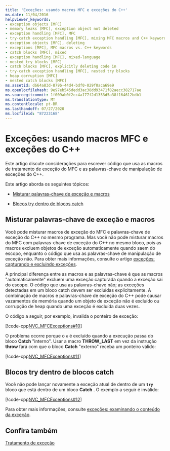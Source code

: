 ```yaml
---
title: 'Exceções: usando macros MFC e exceções do C++'
ms.date: 11/04/2016
helpviewer_keywords:
- exception objects [MFC]
- memory leaks [MFC], exception object not deleted
- exception handling [MFC], MFC
- try-catch exception handling [MFC], mixing MFC macros and C++ keywords
- exception objects [MFC], deleting
- exceptions [MFC], MFC macros vs. C++ keywords
- catch blocks [MFC], mixed
- exception handling [MFC], mixed-language
- nested try blocks [MFC]
- catch blocks [MFC], explicitly deleting code in
- try-catch exception handling [MFC], nested try blocks
- heap corruption [MFC]
- nested catch blocks [MFC]
ms.assetid: d664a83d-879b-44d4-bdf0-029f0aca69e9
ms.openlocfilehash: 9e97eb545dedd3ac38dd93471f82aecc382717ae
ms.sourcegitcommit: 1f009ab0f2cc4a177f2d1353d5a38f164612bdb1
ms.translationtype: MT
ms.contentlocale: pt-BR
ms.lasthandoff: 07/27/2020
ms.locfileid: "87223168"
---
```

# <a name="exceptions-using-mfc-macros-and-c-exceptions"></a>Exceções: usando macros MFC e exceções do C++

Este artigo discute considerações para escrever código que usa as macros de tratamento de exceção do MFC e as palavras-chave de manipulação de exceções do C++.

Este artigo aborda os seguintes tópicos:

- [Misturar palavras-chave de exceção e macros](#_core_mixing_exception_keywords_and_macros)

- [Blocos try dentro de blocos catch](#_core_try_blocks_inside_catch_blocks)

## <a name="mixing-exception-keywords-and-macros"></a><a name="_core_mixing_exception_keywords_and_macros"></a>Misturar palavras-chave de exceção e macros

Você pode misturar macros de exceção do MFC e palavras-chave de exceção do C++ no mesmo programa. Mas você não pode misturar macros do MFC com palavras-chave de exceção do C++ no mesmo bloco, pois as macros excluem objetos de exceção automaticamente quando saem do escopo, enquanto o código que usa as palavras-chave de manipulação de exceção não. Para obter mais informações, consulte o artigo [exceções: capturando e excluindo exceções](exceptions-catching-and-deleting-exceptions.md).

A principal diferença entre as macros e as palavras-chave é que as macros "automaticamente" excluem uma exceção capturada quando a exceção sai do escopo. O código que usa as palavras-chave não; as exceções detectadas em um bloco catch devem ser excluídas explicitamente. A combinação de macros e palavras-chave de exceção do C++ pode causar vazamentos de memória quando um objeto de exceção não é excluído ou corrupção de heap quando uma exceção é excluída duas vezes.

O código a seguir, por exemplo, invalida o ponteiro de exceção:

[!code-cpp[NVC_MFCExceptions#10](codesnippet/cpp/exceptions-using-mfc-macros-and-cpp-exceptions_1.cpp)]

O problema ocorre porque o `e` é excluído quando a execução passa do bloco **Catch** "interno". Usar a macro **THROW_LAST** em vez da instrução **throw** fará com que o bloco **Catch** "externo" receba um ponteiro válido:

[!code-cpp[NVC_MFCExceptions#11](codesnippet/cpp/exceptions-using-mfc-macros-and-cpp-exceptions_2.cpp)]

## <a name="try-blocks-inside-catch-blocks"></a><a name="_core_try_blocks_inside_catch_blocks"></a>Blocos try dentro de blocos catch

Você não pode lançar novamente a exceção atual de dentro de um **`try`** bloco que está dentro de um bloco **Catch** . O exemplo a seguir é inválido:

[!code-cpp[NVC_MFCExceptions#12](codesnippet/cpp/exceptions-using-mfc-macros-and-cpp-exceptions_3.cpp)]

Para obter mais informações, consulte [exceções: examinando o conteúdo da exceção](exceptions-examining-exception-contents.md).

## <a name="see-also"></a>Confira também

[Tratamento de exceção](exception-handling-in-mfc.md)
